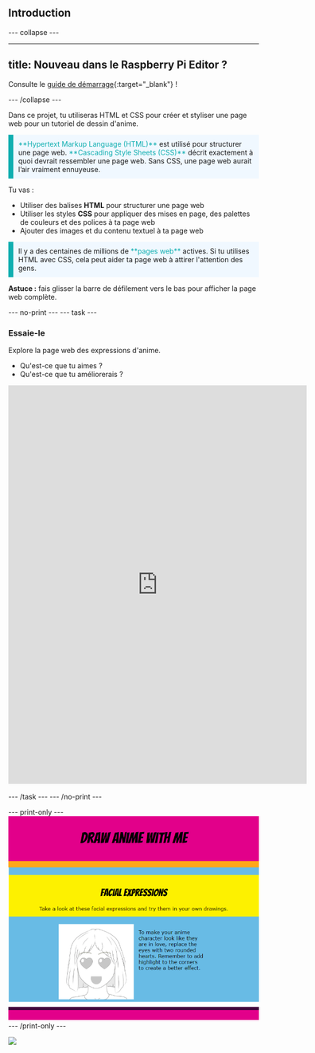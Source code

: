 ## Introduction

\--- collapse ---

---

## title: Nouveau dans le Raspberry Pi Editor ?

Consulte le [guide de démarrage](https://projects.raspberrypi.org/fr-Fr/projects/getting-started-guide-editor-html){:target="_blank"} !

\--- /collapse ---

Dans ce projet, tu utiliseras HTML et CSS pour créer et styliser une page web pour un tutoriel de dessin d'anime.

<p style="border-left: solid; border-width:10px; border-color: #0faeb0; background-color: aliceblue; padding: 10px;">
<span style="color: #0faeb0">**Hypertext Markup Language (HTML)**</span> est utilisé pour structurer une page web. <span style="color: #0faeb0">**Cascading Style Sheets (CSS)**</span> décrit exactement à quoi devrait ressembler une page web. Sans CSS, une page web aurait l’air vraiment ennuyeuse.
</p>

Tu vas :

- Utiliser des balises **HTML** pour structurer une page web
- Utiliser les styles **CSS** pour appliquer des mises en page, des palettes de couleurs et des polices à ta page web
- Ajouter des images et du contenu textuel à ta page web

<p style="border-left: solid; border-width:10px; border-color: #0faeb0; background-color: aliceblue; padding: 10px;">
Il y a des centaines de millions de <span style="color: #0faeb0">**pages web**</span> actives. Si tu utilises HTML avec CSS, cela peut aider ta page web à attirer l'attention des gens. 
</p>

**Astuce :** fais glisser la barre de défilement vers le bas pour afficher la page web complète.

\--- no-print ---
\--- task ---

### Essaie-le

<div style="display: flex; flex-wrap: wrap">
<div style="flex-basis: 175px; flex-grow: 1">  
Explore la page web des expressions d'anime. 

- Qu'est-ce que tu aimes ?
- Qu'est-ce que tu améliorerais ?

<iframe src="https://editor.raspberrypi.org/en/embed/viewer/anime-expressions-complete" width="600" height="800" frameborder="0" marginwidth="0" marginheight="0" allowfullscreen> </iframe>
</div>
</div>

\--- /task ---
\--- /no-print ---

\--- print-only ---
![Completed project](images/solution.PNG)
\--- /print-only ---

![](http://code.org/api/hour/begin_coderdojo_anime.png)
